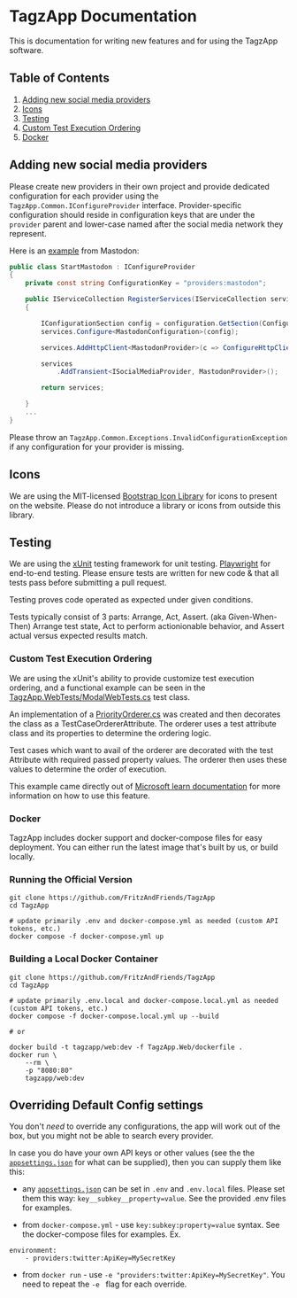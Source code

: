 # TagzApp Documentation

This is documentation for writing new features and for using the TagzApp software.

## Table of Contents
1. [Adding new social media providers](#media-providers)
2. [Icons](#icons)
3. [Testing](#testing)
4. [Custom Test Execution Ordering](#ordering)
5. [Docker](#docker)

<div id='media-providers'/>

## Adding new social media providers

Please create new providers in their own project and provide dedicated configuration for each provider using the `TagzApp.Common.IConfigureProvider` interface.  Provider-specific configuration should reside in configuration keys that are under the `provider` parent and lower-case named after the social media network they represent.

Here is an [example](../src/TagzApp.Providers.Mastodon/StartMastodon.cs) from Mastodon:

```csharp
public class StartMastodon : IConfigureProvider
{
	private const string ConfigurationKey = "providers:mastodon";

	public IServiceCollection RegisterServices(IServiceCollection services, IConfiguration configuration)
	{

		IConfigurationSection config = configuration.GetSection(ConfigurationKey);
		services.Configure<MastodonConfiguration>(config);

		services.AddHttpClient<MastodonProvider>(c => ConfigureHttpClient(c, config));

		services
			.AddTransient<ISocialMediaProvider, MastodonProvider>();

		return services;

	}
	...
}
```

Please throw an `TagzApp.Common.Exceptions.InvalidConfigurationException` if any configuration for your provider is missing.

<div id='icons'/>

## Icons

We are using the MIT-licensed [Bootstrap Icon Library](https://icons.getbootstrap.com/) for icons to present on the website.  Please do not introduce a library or icons from outside this library.

<div id='testing'/>

## Testing

We are using the [xUnit](https://xunit.net/) testing framework for unit testing.
[Playwright](https://playwright.dev/) for end-to-end testing.
Please ensure tests are written for new code & that all tests pass before submitting a pull request.

Testing proves code operated as expected under given conditions.

Tests typically consist of 3 parts:
Arrange, Act, Assert. (aka Given-When-Then)
Arrange test state, Act to perform actionionable behavior, and Assert actual versus expected results match.

<div id='ordering'/>

### Custom Test Execution Ordering
We are using the xUnit's ability to provide customize test execution ordering, and a functional example can be seen in the [TagzApp.WebTests/ModalWebTests.cs](../src/TagzApp.WebTest/ModalWebTests.cs) test class.

An implementation of a [PriorityOrderer.cs](../src/TagzApp.WebTest/PriorityOrderer.cs) was created and then decorates the class as a TestCaseOrdererAttribute. The orderer uses a test attribute class and its properties to determine the ordering logic.

Test cases which want to avail of the orderer are decorated with the test Attribute with required passed property values. The orderer then uses these values to determine the order of execution.

This example came directly out of [Microsoft learn documentation](https://learn.microsoft.com/en-us/dotnet/core/testing/order-unit-tests?pivots=xunit#order-by-custom-attribute) for more information on how to use this feature.


<div id='docker'/>

### Docker
TagzApp includes docker support and docker-compose files for easy deployment. You can either run the latest image that's built by us, or build locally.

### Running the Official Version

```
git clone https://github.com/FritzAndFriends/TagzApp
cd TagzApp

# update primarily .env and docker-compose.yml as needed (custom API tokens, etc.)
docker compose -f docker-compose.yml up

```


### Building a Local Docker Container

```
git clone https://github.com/FritzAndFriends/TagzApp
cd TagzApp

# update primarily .env.local and docker-compose.local.yml as needed (custom API tokens, etc.)
docker compose -f docker-compose.local.yml up --build

# or

docker build -t tagzapp/web:dev -f TagzApp.Web/dockerfile .
docker run \
	--rm \
	-p "8080:80"
	tagzapp/web:dev
```


## Overriding Default Config settings

You don't *need* to override any configurations, the app will work out of the box, but you might not be able to search every provider.

In case you do have your own API keys or other values (see the  the [`appsettings.json`](../src/TagzApp.Web/appsettings.json) for what can be supplied), then you can supply them like this:

* any [`appsettings.json`](../src/TagzApp.Web/appsettings.json) can be set in `.env` and `.env.local` files. Please set them this way: `key__subkey__property=value`. See the provided .env files for examples.

* from `docker-compose.yml` - use `key:subkey:property=value` syntax. See the docker-compose files for examples. Ex.

```
environment:
	- providers:twitter:ApiKey=MySecretKey
```

* from `docker run` - use `-e "providers:twitter:ApiKey=MySecretKey"`. You need to repeat the `-e ` flag for each override. 
